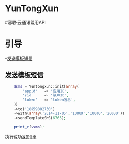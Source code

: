 YunTongXun
==========

#容联·云通讯常用API

# 引导
-[发送模板短信](#发送模板短信)

## 发送模板短信

```php
	$sms = Yuntongxun::init(array(
		'appid'   => '应用ID',
		'sid'     => '账户ID',
		'token'   => 'token信息',
	))
	->to('18659802750')
	->with(array('2014-11-06','10000','10000','20000'))
	->sendTemplateSMS(6765);

	print_r($sms);
```

执行成功[`返回信息`](http://docs.yuntongxun.com/index.php/%E6%A8%A1%E6%9D%BF%E7%9F%AD%E4%BF%A1)

